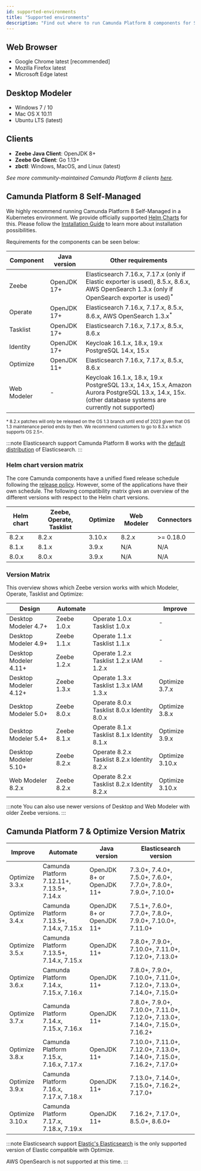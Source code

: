 ```yaml
---
id: supported-environments
title: "Supported environments"
description: "Find out where to run Camunda Platform 8 components for SaaS and Self-Managed, including Optimize for both Camunda Platform 8 and Camunda Platform 7."
---
```


## Web Browser

- Google Chrome latest [recommended]
- Mozilla Firefox latest
- Microsoft Edge latest

## Desktop Modeler

- Windows 7 / 10
- Mac OS X 10.11
- Ubuntu LTS (latest)

## Clients

- **Zeebe Java Client**: OpenJDK 8+
- **Zeebe Go Client**: Go 1.13+
- **zbctl**: Windows, MacOS, and Linux (latest)

_See more community-maintained Camunda Platform 8 clients [here](/apis-tools/community-clients/index.md)._

## Camunda Platform 8 Self-Managed

We highly recommend running Camunda Platform 8 Self-Managed in a Kubernetes environment. We provide officially supported [Helm Charts](/self-managed/platform-deployment/helm-kubernetes/overview.md) for this. Please follow the [Installation Guide](/self-managed/platform-deployment/overview.md) to learn more about installation possibilities.

Requirements for the components can be seen below:

| Component   | Java version | Other requirements                                                                                                                                          |
| ----------- | ------------ | ----------------------------------------------------------------------------------------------------------------------------------------------------------- |
| Zeebe       | OpenJDK 17+  | Elasticsearch 7.16.x, 7.17.x (only if Elastic exporter is used), 8.5.x, 8.6.x, AWS OpenSearch 1.3.x (only if OpenSearch exporter is used)<sup>\*</sup>      |
| Operate     | OpenJDK 17+  | Elasticsearch 7.16.x, 7.17.x, 8.5.x, 8.6.x, AWS OpenSearch 1.3.x<sup>\*</sup>                                                                               |
| Tasklist    | OpenJDK 17+  | Elasticsearch 7.16.x, 7.17.x, 8.5.x, 8.6.x                                                                                                                  |
| Identity    | OpenJDK 17+  | Keycloak 16.1.x, 18.x, 19.x<br/>PostgreSQL 14.x, 15.x                                                                                                       |
| Optimize    | OpenJDK 11+  | Elasticsearch 7.16.x, 7.17.x, 8.5.x, 8.6.x                                                                                                                  |
| Web Modeler | -            | Keycloak 16.1.x, 18.x, 19.x<br/>PostgreSQL 13.x, 14.x, 15.x, Amazon Aurora PostgreSQL 13.x, 14.x, 15x. (other database systems are currently not supported) |

<sup>\* 8.2.x patches will only be released on the OS 1.3 branch until end of 2023 given that OS 1.3 maintenance period ends by then. We recommend customers to go to 8.3.x which supports OS 2.5+.</sup>

:::note Elasticsearch support
Camunda Platform 8 works with the [default distribution](https://www.elastic.co/downloads/elasticsearch) of Elasticsearch.
:::

### Helm chart version matrix

The core Camunda components have a unified fixed release schedule following the [release policy](./release-policy.md). However, some of the applications have their own schedule. The following compatibility matrix gives an overview of the different versions with respect to the Helm chart versions.

| Helm chart | Zeebe, Operate, Tasklist | Optimize | Web Modeler | Connectors |
| ---------- | ------------------------ | -------- | ----------- | ---------- |
| 8.2.x      | 8.2.x                    | 3.10.x   | 8.2.x       | >= 0.18.0  |
| 8.1.x      | 8.1.x                    | 3.9.x    | N/A         | N/A        |
| 8.0.x      | 8.0.x                    | 3.9.x    | N/A         | N/A        |

### Version Matrix

This overview shows which Zeebe version works with which Modeler, Operate, Tasklist and Optimize:

| Design                | Automate    |                                             | Improve         |
| --------------------- | ----------- | ------------------------------------------- | --------------- |
| Desktop Modeler 4.7+  | Zeebe 1.0.x | Operate 1.0.x Tasklist 1.0.x                | -               |
| Desktop Modeler 4.9+  | Zeebe 1.1.x | Operate 1.1.x Tasklist 1.1.x                | -               |
| Desktop Modeler 4.11+ | Zeebe 1.2.x | Operate 1.2.x Tasklist 1.2.x IAM 1.2.x      | -               |
| Desktop Modeler 4.12+ | Zeebe 1.3.x | Operate 1.3.x Tasklist 1.3.x IAM 1.3.x      | Optimize 3.7.x  |
| Desktop Modeler 5.0+  | Zeebe 8.0.x | Operate 8.0.x Tasklist 8.0.x Identity 8.0.x | Optimize 3.8.x  |
| Desktop Modeler 5.4+  | Zeebe 8.1.x | Operate 8.1.x Tasklist 8.1.x Identity 8.1.x | Optimize 3.9.x  |
| Desktop Modeler 5.10+ | Zeebe 8.2.x | Operate 8.2.x Tasklist 8.2.x Identity 8.2.x | Optimize 3.10.x |
| Web Modeler 8.2.x     | Zeebe 8.2.x | Operate 8.2.x Tasklist 8.2.x Identity 8.2.x | Optimize 3.10.x |

:::note
You can also use newer versions of Desktop and Web Modeler with older Zeebe versions.
:::

## Camunda Platform 7 & Optimize Version Matrix

| Improve         | Automate                                   | Java version              | Elasticsearch version                                                         |
| --------------- | ------------------------------------------ | ------------------------- | ----------------------------------------------------------------------------- |
| Optimize 3.3.x  | Camunda Platform 7.12.11+, 7.13.5+, 7.14.x | OpenJDK 8+ or OpenJDK 11+ | 7.3.0+, 7.4.0+, 7.5.0+, 7.6.0+, 7.7.0+, 7.8.0+, 7.9.0+, 7.10.0+               |
| Optimize 3.4.x  | Camunda Platform 7.13.5+, 7.14.x, 7.15.x   | OpenJDK 8+ or OpenJDK 11+ | 7.5.1+, 7.6.0+, 7.7.0+, 7.8.0+, 7.9.0+, 7.10.0+, 7.11.0+                      |
| Optimize 3.5.x  | Camunda Platform 7.13.5+, 7.14.x, 7.15.x   | OpenJDK 11+               | 7.8.0+, 7.9.0+, 7.10.0+, 7.11.0+, 7.12.0+, 7.13.0+                            |
| Optimize 3.6.x  | Camunda Platform 7.14.x, 7.15.x, 7.16.x    | OpenJDK 11+               | 7.8.0+, 7.9.0+, 7.10.0+, 7.11.0+, 7.12.0+, 7.13.0+, 7.14.0+, 7.15.0+          |
| Optimize 3.7.x  | Camunda Platform 7.14.x, 7.15.x, 7.16.x    | OpenJDK 11+               | 7.8.0+, 7.9.0+, 7.10.0+, 7.11.0+, 7.12.0+, 7.13.0+, 7.14.0+, 7.15.0+, 7.16.2+ |
| Optimize 3.8.x  | Camunda Platform 7.15.x, 7.16.x, 7.17.x    | OpenJDK 11+               | 7.10.0+, 7.11.0+, 7.12.0+, 7.13.0+, 7.14.0+, 7.15.0+, 7.16.2+, 7.17.0+        |
| Optimize 3.9.x  | Camunda Platform 7.16.x, 7.17.x, 7.18.x    | OpenJDK 11+               | 7.13.0+, 7.14.0+, 7.15.0+, 7.16.2+, 7.17.0+                                   |
| Optimize 3.10.x | Camunda Platform 7.17.x, 7.18.x, 7.19.x    | OpenJDK 11+               | 7.16.2+, 7.17.0+, 8.5.0+, 8.6.0+                                              |

:::note Elasticsearch support
[Elastic's Elasticsearch](https://www.elastic.co/elasticsearch/) is the only supported version of Elastic compatible with Optimize.

AWS OpenSearch is not supported at this time.
:::
